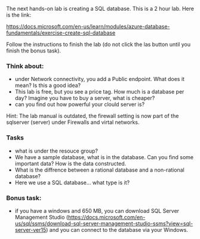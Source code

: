 The next hands-on lab is creating a SQL database. This is a 2 hour lab. Here is the link:

https://docs.microsoft.com/en-us/learn/modules/azure-database-fundamentals/exercise-create-sql-database

Follow the instructions to finish the lab (do not click the las button until you finish the bonus task).

### Think about: 
- under Network connectivity, you add a Public endpoint. What does it mean? Is this a good idea?
- This lab is free, but you see a price tag. How much is a database per day? Imagine you have to buy a server, what is cheaper? 
- can you find out how powerful your clould server is?

Hint: The lab manual is outdated, the firewall setting is now part of the sqlserver (server) under Firewalls and virtal networks.

### Tasks
- what is under the resouce group?
- We have a sample database, what is in the database. Can you find some important data? How is the data constructed. 
- What is the diffrence between a rational database and a non-rational database?
- Here we use a SQL database... what type is it?

### Bonus task:
- if you have a windows and 650 MB, you can download SQL Server Management Studio (https://docs.microsoft.com/en-us/sql/ssms/download-sql-server-management-studio-ssms?view=sql-server-ver15) and you can connect to the database via your Windows.


